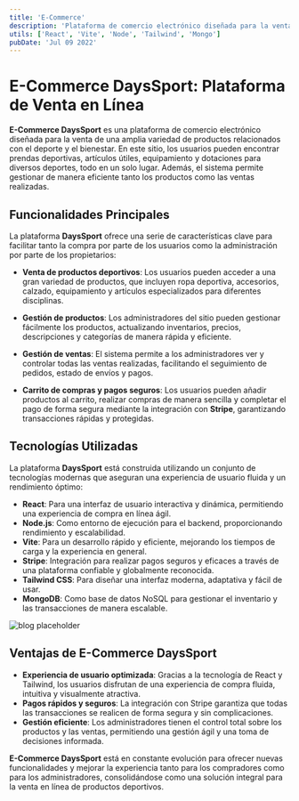 ```yaml
---
title: 'E-Commerce'
description: 'Plataforma de comercio electrónico diseñada para la venta de una amplia variedad de productos relacionados con el deporte y el bienestar. En este sitio, los usuarios pueden encontrar prendas deportivas, artículos útiles, equipamiento y dotaciones para diversos deportes, todo en un solo lugar. Además, el sistema permite gestionar de manera eficiente tanto los productos como las ventas realizadas'
utils: ['React', 'Vite', 'Node', 'Tailwind', 'Mongo']
pubDate: 'Jul 09 2022'
---
```


# E-Commerce DaysSport: Plataforma de Venta en Línea

**E-Commerce DaysSport** es una plataforma de comercio electrónico diseñada para la venta de una amplia variedad de productos relacionados con el deporte y el bienestar. En este sitio, los usuarios pueden encontrar prendas deportivas, artículos útiles, equipamiento y dotaciones para diversos deportes, todo en un solo lugar. Además, el sistema permite gestionar de manera eficiente tanto los productos como las ventas realizadas.

## Funcionalidades Principales

La plataforma **DaysSport** ofrece una serie de características clave para facilitar tanto la compra por parte de los usuarios como la administración por parte de los propietarios:

- **Venta de productos deportivos**: Los usuarios pueden acceder a una gran variedad de productos, que incluyen ropa deportiva, accesorios, calzado, equipamiento y artículos especializados para diferentes disciplinas.
  
- **Gestión de productos**: Los administradores del sitio pueden gestionar fácilmente los productos, actualizando inventarios, precios, descripciones y categorías de manera rápida y eficiente.

- **Gestión de ventas**: El sistema permite a los administradores ver y controlar todas las ventas realizadas, facilitando el seguimiento de pedidos, estado de envíos y pagos.

- **Carrito de compras y pagos seguros**: Los usuarios pueden añadir productos al carrito, realizar compras de manera sencilla y completar el pago de forma segura mediante la integración con **Stripe**, garantizando transacciones rápidas y protegidas.

## Tecnologías Utilizadas

La plataforma **DaysSport** está construida utilizando un conjunto de tecnologías modernas que aseguran una experiencia de usuario fluida y un rendimiento óptimo:

- **React**: Para una interfaz de usuario interactiva y dinámica, permitiendo una experiencia de compra en línea ágil.
- **Node.js**: Como entorno de ejecución para el backend, proporcionando rendimiento y escalabilidad.
- **Vite**: Para un desarrollo rápido y eficiente, mejorando los tiempos de carga y la experiencia en general.
- **Stripe**: Integración para realizar pagos seguros y eficaces a través de una plataforma confiable y globalmente reconocida.
- **Tailwind CSS**: Para diseñar una interfaz moderna, adaptativa y fácil de usar.
- **MongoDB**: Como base de datos NoSQL para gestionar el inventario y las transacciones de manera escalable.

![blog placeholder](/Daysbg.png)


## Ventajas de E-Commerce DaysSport

- **Experiencia de usuario optimizada**: Gracias a la tecnología de React y Tailwind, los usuarios disfrutan de una experiencia de compra fluida, intuitiva y visualmente atractiva.
- **Pagos rápidos y seguros**: La integración con Stripe garantiza que todas las transacciones se realicen de forma segura y sin complicaciones.
- **Gestión eficiente**: Los administradores tienen el control total sobre los productos y las ventas, permitiendo una gestión ágil y una toma de decisiones informada.

**E-Commerce DaysSport** está en constante evolución para ofrecer nuevas funcionalidades y mejorar la experiencia tanto para los compradores como para los administradores, consolidándose como una solución integral para la venta en línea de productos deportivos.

